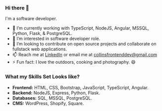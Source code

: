 ### Hi there 👋

I'm a software developer.

- 🔭 I’m currently working with TypeScript, NodeJS, Angular, MSSQL, Python, Flask, & PostgreSQL.
- 🌱 I’m interested in software developer role.
- 👯 I’m looking to contribute on open source projects and collaborate on fullstack web applications.
- 📫 Reach me at [LinkedIn](https://www.linkedin.com/in/collins-mutai/) or email me at [collinsfrontenddev@gmail.com](mailto:collinsfrontenddev@gmail.com)
- ⚡ Fun fact: I love the outdoors, cooking and photography. 😄

### What my Skills Set Looks like?
- **Frontend:** HTML, CSS, Bootstrap, JavaScript, TypeScript, Angular.
- **Backend:** NodeJS, Express, Python, Flask.
- **Databases:** SQL, MSSQL, PostgreSQL.
- **CMS:** WordPress, Shopify, Square.


